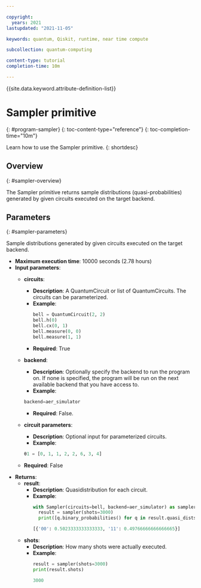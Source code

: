 ```yaml
---

copyright:
  years: 2021
lastupdated: "2021-11-05"

keywords: quantum, Qiskit, runtime, near time compute

subcollection: quantum-computing

content-type: tutorial
completion-time: 10m

---
```


{{site.data.keyword.attribute-definition-list}}

# Sampler primitive
{: #program-sampler}
{: toc-content-type="reference"}
{: toc-completion-time="10m"}

Learn how to use the Sampler primitive.
{: shortdesc}

## Overview
{: #sampler-overview}

The Sampler primitive returns sample distributions (quasi-probabilities) generated by given circuits executed on the target backend.

## Parameters
{: #sampler-parameters}

Sample distributions generated by given circuits executed on the target backend.
- **Maximum execution time**: 10000 seconds (2.78 hours)
- **Input parameters**:
    - **circuits**:
        - **Description**: A QuantumCircuit or list of QuantumCircuits. The circuits can be parameterized.
        - **Example**:
          ```python
          bell = QuantumCircuit(2, 2)
          bell.h(0)
          bell.cx(0, 1)
          bell.measure(0, 0)
          bell.measure(1, 1)
          ```
        - **Required**: True

    - **backend**:
        - **Description**: Optionally specify the backend to run the program on. If none is specified, the program will be run on the next available backend that you have access to.
        - **Example**:
        ```python
        backend=aer_simulator
        ```
        - **Required**: False.  
    - **circuit parameters**:
        - **Description**: Optional input for parameterized circuits.
        - **Example**:
        ```python
        θ1 = [0, 1, 1, 2, 2, 6, 3, 4]
        ```
  - **Required**: False
- **Returns**:
    - **result**:  
        - **Description**: Quasidistribution for each circuit.
        - **Example**:
          ```python
          with Sampler(circuits=bell, backend=aer_simulator) as sampler:
            result = sampler(shots=3000)
            print([q.binary_probabilities() for q in result.quasi_dists])

          [{'00': 0.5023333333333333, '11': 0.49766666666666665}]
          ```
    - **shots**:  
        - **Description**: How many shots were actually executed.
        - **Example**:
          ```python
          result = sampler(shots=3000)
          print(result.shots)

          3000
          ```
